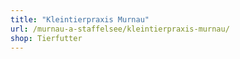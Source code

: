 ```yaml
---
title: "Kleintierpraxis Murnau"
url: /murnau-a-staffelsee/kleintierpraxis-murnau/
shop: Tierfutter
---
```

